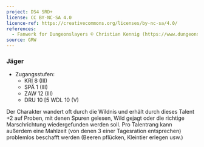 ```yaml
---
project: DS4 SRD+
license: CC BY-NC-SA 4.0
licence-ref: https://creativecommons.org/licenses/by-nc-sa/4.0/
references: 
  - Fanwerk for Dungeonslayers © Christian Kennig (https://www.dungeonslayers.net/)
source: GRW
---
```


### Jäger

- Zugangsstufen:
  - KRI 8 (III)
  - SPÄ 1 (III)
  - ZAW 12 (III)
  - DRU 10 [5 WDL 10 (V)

Der Charakter wandert oft durch die Wildnis und erhält durch dieses Talent +2 auf Proben, mit denen Spuren gelesen, Wild gejagt oder die richtige Marschrichtung wiedergefunden werden soll. Pro Talentrang kann außerdem eine Mahlzeit (von denen 3 einer Tagesration entsprechen) problemlos beschafft werden (Beeren pflücken, Kleintier erlegen usw.)

